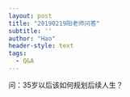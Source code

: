 ```yaml
---
layout: post
title: "20190219阳老师问答"
subtitle: ''
author: "Hao"
header-style: text
tags: 
  - Q&A
---
```





问：35岁以后该如何规划后续人生？
